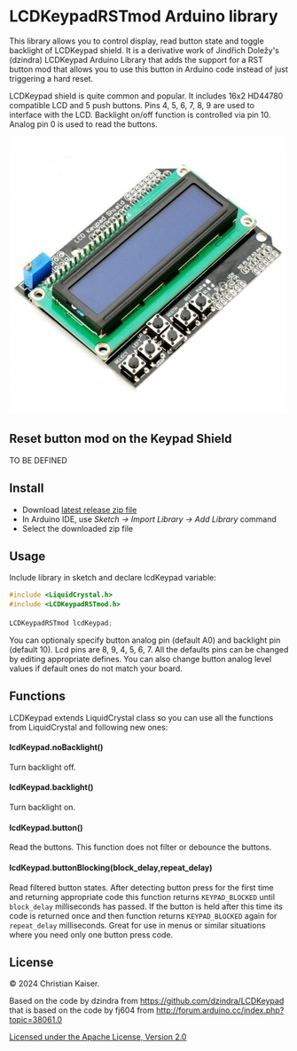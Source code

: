 # LCDKeypadRSTmod Arduino library

This library allows you to control display, read button state and toggle backlight of LCDKeypad shield. It is a derivative work of Jindřich Doležy's (dzindra) LCDKeypad Arduino Library that adds the support for a RST button mod that allows you to use this button in Arduino code instead of just triggering a hard reset.

LCDKeypad shield is quite common and popular. It includes 16x2 HD44780 compatible LCD and 5 push buttons. Pins 4, 5, 6, 7, 8, 9 are used to interface with the LCD. Backlight on/off function is controlled via pin 10. Analog pin 0 is used to read the buttons.

![alt text](extras/shield.jpg)

## Reset button mod on the Keypad Shield

TO BE DEFINED

## Install

* Download [latest release zip file](https://github.com/cka1ser/LCDKeypadRSTmod/releases/latest)
* In Arduino IDE, use _Sketch -> Import Library -> Add Library_ command
* Select the downloaded zip file

## Usage

Include library in sketch and declare lcdKeypad variable:

```c
#include <LiquidCrystal.h>
#include <LCDKeypadRSTmod.h>

LCDKeypadRSTmod lcdKeypad;
```

You can optionaly specify button analog pin (default A0) and backlight pin (default 10). Lcd pins are 8, 9, 4, 5, 6, 7. All the defaults pins can be changed by editing appropriate defines. You can also change button analog level values if default ones do not match your board.

## Functions

LCDKeypad extends LiquidCrystal class so you can use all the functions from LiquidCrystal and following new ones:

#### lcdKeypad.noBacklight()

Turn backlight off.

#### lcdKeypad.backlight()

Turn backlight on.

#### lcdKeypad.button()

Read the buttons. This function does not filter or debounce the buttons.

#### lcdKeypad.buttonBlocking(block_delay,repeat_delay)

Read filtered button states. After detecting button press for the first time and returning appropriate code this function returns `KEYPAD_BLOCKED` until `block_delay` milliseconds has passed. If the button is held after this time its code is returned once and then function returns `KEYPAD_BLOCKED` again for `repeat_delay` milliseconds. Great for use in menus or similar situations where you need only one button press code.

## License

&copy; 2024 Christian Kaiser.

Based on the code by dzindra from https://github.com/dzindra/LCDKeypad that is based on the code by fj604 from http://forum.arduino.cc/index.php?topic=38061.0

[Licensed under the Apache License, Version 2.0](http://www.apache.org/licenses/LICENSE-2.0)
